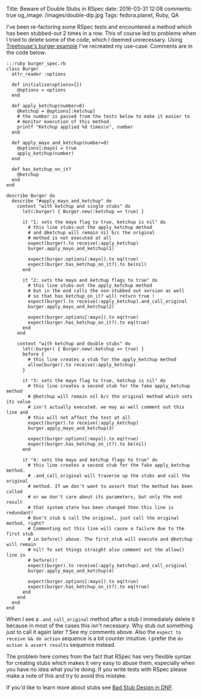 Title: Beware of Double Stubs in RSpec
date: 2016-03-31 12:08
comments: true
og_image: /images/double-dip.jpg
Tags: fedora.planet, Ruby, QA

I've been re-factoring some RSpec tests and encountered a method which has been
stubbed-out 2 times in a row. This of course led to problems when I tried to delete
some of the code, which I deemed unnecessary. Using
[Treehouse's burger example](http://blog.teamtreehouse.com/an-introduction-to-rspec)
I've recreated my use-case. Comments are in the code below:

    :::ruby burger_spec.rb
    class Burger
      attr_reader :options
    
      def initialize(options={})
        @options = options
      end
    
      def apply_ketchup(number=0)
        @ketchup = @options[:ketchup]
        # the number is passed from the tests below to make it easier to
        # monitor execution of this method.
        printf "Ketchup applied %d times\n", number
      end
    
      def apply_mayo_and_ketchup(number=0)
        @options[:mayo] = true
        apply_ketchup(number)
      end
    
      def has_ketchup_on_it?
        @ketchup
      end
    end
    
    describe Burger do
      describe "#apply_mayo_and_ketchup" do
        context "with ketchup and single stubs" do
          let(:burger) { Burger.new(:ketchup => true) }
    
          it "1: sets the mayo flag to true, ketchup is nil" do
            # this line stubs-out the apply_ketchup method
            # and @ketchup will remain nil b/c the original
            # method is not executed at all
            expect(burger).to receive(:apply_ketchup)
            burger.apply_mayo_and_ketchup(1)
    
            expect(burger.options[:mayo]).to eq(true)
            expect(burger.has_ketchup_on_it?).to be(nil)
          end
    
          it "2: sets the mayo and ketchup flags to true" do
            # this line stubs-out the apply_ketchup method
            # but in the end calls the non-stubbed out version as well
            # so that has_ketchup_on_it? will return true !
            expect(burger).to receive(:apply_ketchup).and_call_original
            burger.apply_mayo_and_ketchup(2)
    
            expect(burger.options[:mayo]).to eq(true)
            expect(burger.has_ketchup_on_it?).to eq(true)
          end
        end
    
        context "with ketchup and double stubs" do
          let(:burger) { Burger.new(:ketchup => true) }
          before {
            # this line creates a stub for the apply_ketchup method
            allow(burger).to receive(:apply_ketchup)
          }
    
          it "3: sets the mayo flag to true, ketchup is nil" do
            # this line creates a second stub for the fake apply_ketchup method
            # @ketchup will remain nil b/c the original method which sets its value
            # isn't actually executed. we may as well comment out this line and
            # this will not affect the test at all
            expect(burger).to receive(:apply_ketchup)
            burger.apply_mayo_and_ketchup(3)
    
            expect(burger.options[:mayo]).to eq(true)
            expect(burger.has_ketchup_on_it?).to be(nil)
          end
    
          it "4: sets the mayo and ketchup flags to true" do
            # this line creates a second stub for the fake apply_ketchup method.
            # .and_call_original will traverse up the stubs and call the original
            # method. If we don't want to assert that the method has been called
            # or we don't care about its parameters, but only the end result
            # that system state has been changed then this line is redundant!
            # Don't stub & call the original, just call the original method, right?
            # Commenting out this line will cause a failure due to the first stub
            # in before() above. The first stub will execute and @ketchup will remain
            # nil! To set things straight also comment out the allow() line in
            # before()!
            expect(burger).to receive(:apply_ketchup).and_call_original
            burger.apply_mayo_and_ketchup(4)
    
            expect(burger.options[:mayo]).to eq(true)
            expect(burger.has_ketchup_on_it?).to eq(true)
          end
        end
      end
    end

When I see a `.and_call_original` method
after a stub I immediately delete it because in most of the cases this isn't
necessary. Why stub out something just to call it again later ? See my comments
above. Also the `expect to receive && do action`
sequence is a bit counter intuitive. I prefer the `do action & assert results`
sequence instead.


The problem here comes from the fact that RSpec has very flexible syntax for
creating stubs which makes it very easy to abuse them, especially when you
have no idea what you're doing. If you write tests with RSpec please make a
note of this and try to avoid this mistake.

If you'd like to learn more about stubs see
[Bad Stub Design in DNF]({filename}2015-11-23-bad-stub-design-in-dnf.markdown).

